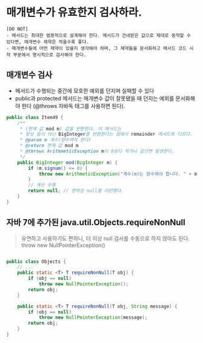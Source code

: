 # 매개변수가 유효한지 검사하라.
```text
[DO NOT]
- 메서드는 최대한 범용적으로 설계해야 한다. 메서드가 건네받은 값으로 제대로 동작할 수 있다면, 매개변수 제약은 적을수록 좋다.
- 매개변수들에 어떤 제약이 있을지 생각해야 하며, 그 제약들을 문서화하고 메서드 코드 시작 부분에서 명시적으로 검사해야 한다.
```
## 매개변수 검사
- 메서드가 수행되는 중간에 모호한 예외를 던지며 실패할 수 있다
- public과 protected 메서드는 매개변수 값이 잘못됐을 때 던지는 예외를 문서화해야 한다 (@throws 자바독 태그를 사용하면 된다).
```java
public class Item49 {
    /**
     * (현재 값 mod m) 값을 반환한다. 이 메서드는
     * 항상 음이 아닌 BigInteger를 반환한다는 점에서 remainder 메서드와 다르다.
     * @param m 계수(양수여야 한다)
     * @return 현재 값 mod m
     * @throws ArithmeticException m이 0보다 작거나 같으면 발생한다.
     */
    public BigInteger mod(BigInteger m) {
        if (m.signum() <= 0) {
            throw new ArithmeticException("계수(m)는 양수여야 합니다. " + m);
        }
        // 계산 수행
        return null; // 편의상 null을 리턴했다.
    }
}
```

## 자바 7에 추가된 java.util.Objects.requireNonNull 
> 유연하고 사용하기도 편하니, 더 이상 null 검사를 수동으로 하지 않아도 된다.  
> throw new NullPointerException()
```java

public class Objects {
    // ...
    public static <T> T requireNonNull(T obj) {
        if (obj == null)
            throw new NullPointerException();
        return obj;
    }

    public static <T> T requireNonNull(T obj, String message) {
        if (obj == null)
            throw new NullPointerException(message);
        return obj;
    }
}
```
